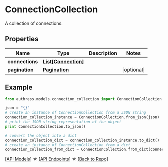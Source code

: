 # ConnectionCollection

A collection of connections.

## Properties
Name | Type | Description | Notes
------------ | ------------- | ------------- | -------------
**connections** | [**List[Connection]**](Connection.md) |  | 
**pagination** | [**Pagination**](Pagination.md) |  | [optional] 

## Example

```python
from authress.models.connection_collection import ConnectionCollection

json = "{}"
# create an instance of ConnectionCollection from a JSON string
connection_collection_instance = ConnectionCollection.from_json(json)
# print the JSON string representation of the object
print ConnectionCollection.to_json()

# convert the object into a dict
connection_collection_dict = connection_collection_instance.to_dict()
# create an instance of ConnectionCollection from a dict
connection_collection_from_dict = ConnectionCollection.from_dict(connection_collection_dict)
```
[[API Models]](./README.md#documentation-for-models) ☆ [[API Endpoints]](./README.md#documentation-for-api-endpoints) ☆ [[Back to Repo]](../README.md)


